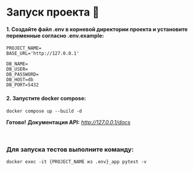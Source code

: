 #  Запуск проекта 🚀

<h4>
1. Создайте файл .env в корневой директории 
проекта и установите переменные согласно .env.example:
</h4>

```requirements
PROJECT_NAME=
BASE_URL='http://127.0.0.1'

DB_NAME=
DB_USER=
DB_PASSWORD=
DB_HOST=db
DB_PORT=5432
```

<h4>
2. Запустите docker compose:
</h4>

```commandline
docker compose up --build -d
```

<b>Готово!</b>
<b>Документация API:</b> <em>http://127.0.0.1/docs</em><br>

<br>

<h3>
Для запуска тестов выполните команду:
</h3>

```commandline
docker exec -it {PROJECT_NAME из .env}_app pytest -v
```